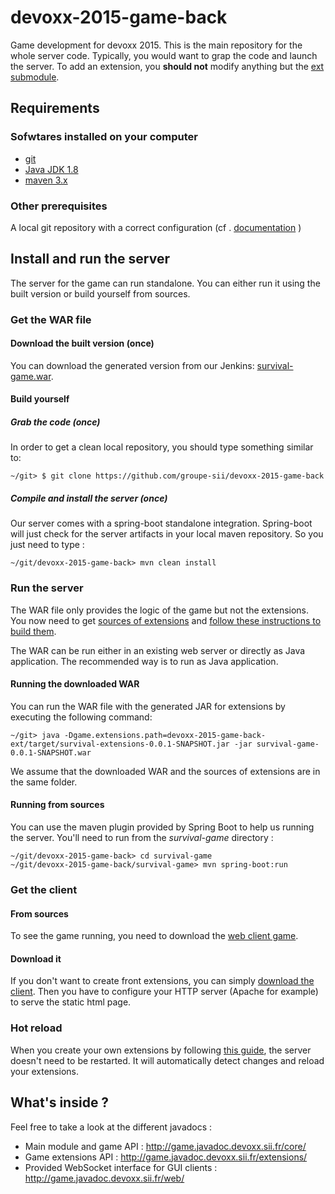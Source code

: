 # devoxx-2015-game-back

Game development for devoxx 2015. This is the main repository for the whole server code. Typically, you would want to grap the code and launch the server. To add an extension, you **should not** modify anything but the [ext  submodule](https://github.com/groupe-sii/devoxx-2015-game-back-ext).


## Requirements

### Sofwtares installed on your computer

* [git](http://git-scm.com/downloads)
* [Java JDK 1.8](http://www.oracle.com/technetwork/java/javase/downloads/jdk8-downloads-2133151.html)
* [maven 3.x](https://maven.apache.org/download.cgi)
 

### Other prerequisites

A local git repository with a correct configuration (cf . [documentation](http://git-scm.com/book/en/v2/Getting-Started-Installing-Git) )


## Install and run the server

The server for the game can run standalone. You can either run it using the built version or build yourself from sources.


### Get the WAR file

#### Download the built version (once)

You can download the generated version from our Jenkins: [survival-game.war](http://jenkins.devoxx.sii.fr/view/Devoxx/job/devoxx-game-back/lastSuccessfulBuild/artifact/survival-game/target/survival-game-0.0.1-SNAPSHOT.war).


#### Build yourself

##### Grab the code (once)

In order to get a clean local repository, you should type something similar to:

```
~/git> $ git clone https://github.com/groupe-sii/devoxx-2015-game-back
```

##### Compile and install the server (once)

Our server comes with a spring-boot standalone integration. 
Spring-boot will just check for the server artifacts in your local maven repository. 
So you just need to type : 

```~/git/devoxx-2015-game-back> mvn clean install```


### Run the server

The WAR file only provides the logic of the game but not the extensions. You now need to get [sources of extensions](https://github.com/groupe-sii/devoxx-2015-game-back-ext) and [follow these instructions to build them](https://github.com/groupe-sii/devoxx-2015-game-back-ext/blob/master/README.md#get-the-sources).

The WAR can be run either in an existing web server or directly as Java application.
The recommended way is to run as Java application.


#### Running the downloaded WAR

You can run the WAR file with the generated JAR for extensions by executing the following command:
```
~/git> java -Dgame.extensions.path=devoxx-2015-game-back-ext/target/survival-extensions-0.0.1-SNAPSHOT.jar -jar survival-game-0.0.1-SNAPSHOT.war
```

We assume that the downloaded WAR and the sources of extensions are in the same folder.


#### Running from sources

You can use the maven plugin provided by Spring Boot to help us running the server. You'll need to run from the *survival-game* directory :

```
~/git/devoxx-2015-game-back> cd survival-game
~/git/devoxx-2015-game-back/survival-game> mvn spring-boot:run
```


### Get the client

#### From sources

To see the game running, you need to download the [web client game](https://github.com/groupe-sii/devoxx-2015-game-front).

#### Download it

If you don't want to create front extensions, you can simply [download the client](http://jenkins.devoxx.sii.fr/job/devoxx-game-front/ws/dist/*zip*/dist.zip). Then you have to configure your HTTP server (Apache for example) to serve the static html page.


### Hot reload

When you create your own extensions by following [this guide](https://github.com/groupe-sii/devoxx-2015-game-back-ext/blob/master/README.md#devoxx-2015-game-back-ext), the server doesn't need to be restarted. It will automatically detect changes and reload your extensions.


## What's inside ? 

Feel free to take a look at the different javadocs :
* Main module and game API : http://game.javadoc.devoxx.sii.fr/core/
* Game extensions API : http://game.javadoc.devoxx.sii.fr/extensions/
* Provided WebSocket interface for GUI clients : http://game.javadoc.devoxx.sii.fr/web/

